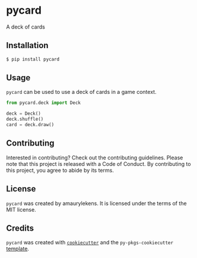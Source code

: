 # pycard

A deck of cards

## Installation

```bash
$ pip install pycard
```

## Usage

`pycard` can be used to use a deck of cards in a game context.

```python
from pycard.deck import Deck

deck = Deck()
deck.shuffle()
card = deck.draw()
```

## Contributing

Interested in contributing? Check out the contributing guidelines. Please note that this project is released with a Code of Conduct. By contributing to this project, you agree to abide by its terms.

## License

`pycard` was created by amaurylekens. It is licensed under the terms of the MIT license.

## Credits

`pycard` was created with [`cookiecutter`](https://cookiecutter.readthedocs.io/en/latest/) and the `py-pkgs-cookiecutter` [template](https://github.com/py-pkgs/py-pkgs-cookiecutter).
